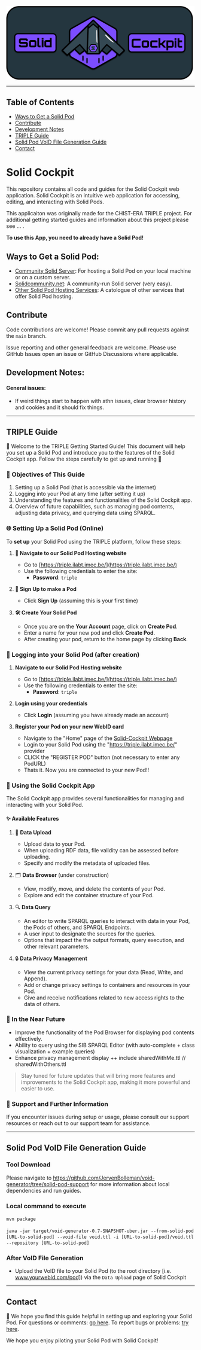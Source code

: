 ![Solid Cockpit Header Logo](./src/assets/full-sc-logo.png "SC Logo")



---

## Table of Contents
- [Ways to Get a Solid Pod](#ways-to-get-a-solid-pod)
- [Contribute](#contribute)
- [Development Notes](#development-notes)
- [TRIPLE Guide](#triple-guide)
- [Solid Pod VoID File Generation Guide](#solid-pod-void-file-generation-guide)
- [Contact](#contact)

# Solid Cockpit

This repository contains all code and guides for the Solid Cockpit web application. Solid Cockpit is an intuitive web application for accessing, editing, and interacting with Solid Pods. 

This applicaiton was originally made for the CHIST-ERA TRIPLE project. For additional getting started guides and information about this project please see ... .

**To use this App, you need to already have a Solid Pod!**



## Ways to Get a Solid Pod:

- [Community Solid Server](https://communitysolidserver.github.io/CommunitySolidServer/latest/): For hosting a Solid Pod on your local machine or on a custom server.
- [Solidcommunity.net](https://solidcommunity.net/): A community-run Solid server (very easy).
- [Other Solid Pod Hosting Services](https://solidproject.org/for-developers#hosted-pod-services): A catologue of other services that offer Solid Pod hosting.



## Contribute

Code contributions are welcome! Please commit any pull requests against the `main` branch.

Issue reporting and other general feedback are welcome. Please use GitHub Issues open an issue or GitHub Discussions where applicable.



## Development Notes:

#### General issues:

- If weird things start to happen with athn issues, clear browser history and cookies and it should fix things.

---



## TRIPLE Guide
👋 Welcome to the TRIPLE Getting Started Guide! This document will help you set up a Solid Pod and introduce you to the features of the Solid Cockpit app. Follow the steps carefully to get up and running 🚀



### 🎯 Objectives of This Guide

1. Setting up a Solid Pod (that is accessible via the internet)
2. Logging into your Pod at any time (after setting it up)
3. Understanding the features and functionalities of the Solid Cockpit app.
4. Overview of future capabilities, such as managing pod contents, adjusting data privacy, and querying data using SPARQL.



### 🌐 Setting Up a Solid Pod (Online)

To **set up** your Solid Pod using the TRIPLE platform, follow these steps:

1. **🔗 Navigate to our Solid Pod Hosting website**
   - Go to [https://triple.ilabt.imec.be/](https://triple.ilabt.imec.be/)
   - Use the following credentials to enter the site:
     - **Password**: `triple`
   
2. **🔐 Sign Up to make a Pod**
   - Click **Sign Up** (assuming this is your first time)
   
3. **🛠️ Create Your Solid Pod**
   - Once you are on the **Your Account** page, click on **Create Pod**.
   - Enter a name for your new pod and click **Create Pod**.
   - After creating your pod, return to the home page by clicking **Back**.

### 🔑 Logging into your Solid Pod (after creation)
1. **Navigate to our Solid Pod Hosting website**
   - Go to [https://triple.ilabt.imec.be/](https://triple.ilabt.imec.be/)
   - Use the following credentials to enter the site:
     - **Password**: `triple`

2. **Login using your credentials**
   - Click **Login** (assuming you have already made an account)

3. **Register your Pod on your new WebID card**
   - Navigate to the "Home" page of the [Solid-Cockpit Webpage](https://knowledgeonwebscale.github.io/solid-cockpit/home)
   - Login to your Solid Pod using the "https://triple.ilabt.imec.be/" provider
   - CLICK the "REGISTER POD" button (not necessary to enter any PodURL)
   - Thats it. Now you are connected to your new Pod!!

### 🛫 Using the Solid Cockpit App

The Solid Cockpit app provides several functionalities for managing and interacting with your Solid Pod.

#### ✨ Available Features

1. 📝 **Data Upload**
   - Upload data to your Pod.
   - When uploading RDF data, file validity can be assessed before uploading.
   - Specify and modify the metadata of uploaded files.

2. 🗂️ **Data Browser** (under construction)
   - View, modify, move, and delete the contents of your Pod.
   - Explore and edit the container structure of your Pod.

3. 🔍 **Data Query**
   - An editor to write SPARQL queries to interact with data in your Pod, the Pods of others, and SPARQL Endpoints.
   - A user input to designate the sources for the queries.
   - Options that impact the the output formats, query execution, and other relevant parameters.
   
4. 🔒 **Data Privacy Management**
   - View the current privacy settings for your data (Read, Write, and Append).
   - Add or change privacy settings to containers and resources in your Pod.
   - Give and receive notifications related to new access rights to the data of others.



### 🔮 In the Near Future

- Improve the functionality of the Pod Browser for displaying pod contents effectively.
- Ability to query using the SIB SPARQL Editor (with auto-complete + class visualization + example queries)
- Enhance privacy management display ++ include sharedWithMe.ttl // sharedWithOthers.ttl

> Stay tuned for future updates that will bring more features and improvements to the Solid Cockpit app, making it more powerful and easier to use.



### 🤝 Support and Further Information

If you encounter issues during setup or usage, please consult our support resources or reach out to our support team for assistance.

---


## Solid Pod VoID File Generation Guide

### Tool Download

Please navigate to https://github.com/JervenBolleman/void-generator/tree/solid-pod-support for more information about local dependencies and run guides.

### Local command to execute

```
mvn package

java -jar target/void-generator-0.7-SNAPSHOT-uber.jar --from-solid-pod [URL-to-solid-pod] --void-file void.ttl -i [URL-to-solid-pod]/void.ttl --repository [URL-to-solid-pod]
```

### After VoID File Generation

- Upload the VoID file to your Solid Pod (to the root directory [i.e. www.yourwebid.com/pod]) via the `Data Upload` page of Solid Cockpit


---

## Contact

🙏 We hope you find this guide helpful in setting up and exploring your Solid Pod. For questions or comments: [go here](https://github.com/KNowledgeOnWebScale/solid-cockpit/discussions). To report bugs or problems: [try here](https://github.com/KNowledgeOnWebScale/solid-cockpit/issues).



We hope you enjoy piloting your Solid Pod with Solid Cockpit!
